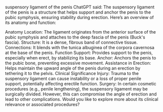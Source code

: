 suspensory ligament of the penis
ChatGPT said:
The suspensory ligament of the penis is a structure that helps support and anchor the penis to the pubic symphysis, ensuring stability during erection. Here’s an overview of its anatomy and function:

Anatomy
Location: The ligament originates from the anterior surface of the pubic symphysis and attaches to the deep fascia of the penis (Buck's fascia).
Structure: It is a dense, fibrous band of connective tissue.
Connections: It blends with the tunica albuginea of the corpora cavernosa at the base of the penis.
Function
Support: Provides support to the penis, especially when erect, by stabilizing its base.
Anchor: Anchors the penis to the pubic bone, preventing excessive movement.
Assistance in Erection: Helps maintain the upward angle of the penis during an erection by tethering it to the pelvis.
Clinical Significance
Injury: Trauma to the suspensory ligament can cause instability or a loss of proper penile support, potentially affecting erectile function.
Surgery: In certain cosmetic procedures (e.g., penile lengthening), the suspensory ligament may be surgically divided. However, this can compromise the angle of erection and lead to other complications.
Would you like to explore more about its clinical relevance or associated procedures?







